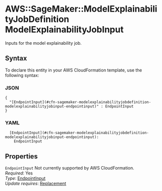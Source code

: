 # AWS::SageMaker::ModelExplainabilityJobDefinition ModelExplainabilityJobInput<a name="aws-properties-sagemaker-modelexplainabilityjobdefinition-modelexplainabilityjobinput"></a>

Inputs for the model explainability job\.

## Syntax<a name="aws-properties-sagemaker-modelexplainabilityjobdefinition-modelexplainabilityjobinput-syntax"></a>

To declare this entity in your AWS CloudFormation template, use the following syntax:

### JSON<a name="aws-properties-sagemaker-modelexplainabilityjobdefinition-modelexplainabilityjobinput-syntax.json"></a>

```
{
  "[EndpointInput](#cfn-sagemaker-modelexplainabilityjobdefinition-modelexplainabilityjobinput-endpointinput)" : EndpointInput
}
```

### YAML<a name="aws-properties-sagemaker-modelexplainabilityjobdefinition-modelexplainabilityjobinput-syntax.yaml"></a>

```
  [EndpointInput](#cfn-sagemaker-modelexplainabilityjobdefinition-modelexplainabilityjobinput-endpointinput): 
    EndpointInput
```

## Properties<a name="aws-properties-sagemaker-modelexplainabilityjobdefinition-modelexplainabilityjobinput-properties"></a>

`EndpointInput`  <a name="cfn-sagemaker-modelexplainabilityjobdefinition-modelexplainabilityjobinput-endpointinput"></a>
Not currently supported by AWS CloudFormation\.  
*Required*: Yes  
*Type*: [EndpointInput](aws-properties-sagemaker-modelexplainabilityjobdefinition-endpointinput.md)  
*Update requires*: [Replacement](https://docs.aws.amazon.com/AWSCloudFormation/latest/UserGuide/using-cfn-updating-stacks-update-behaviors.html#update-replacement)